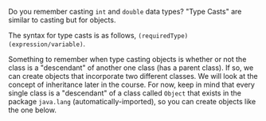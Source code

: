 Do you remember casting `int` and `double` data types? "Type Casts" are similar to casting but for objects. <br>

The syntax for type casts is as follows, `(requiredType)(expression/variable)`. <br>

Something to remember when type casting objects is whether or not the class is a "descendant" of another one class (has a parent class). If so, we can create objects that incorporate two different classes. We will look at the concept of inheritance later in the course. For now, keep in mind that every single class is a "descendant" of a class called `Object` that exists in the package `java.lang` (automatically-imported), so you can create objects like the one below.

